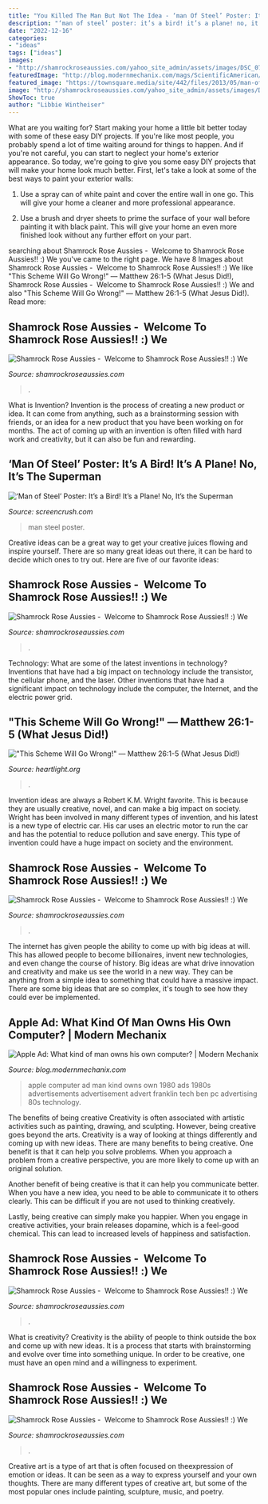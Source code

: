 ```yaml
---
title: "You Killed The Man But Not The Idea - ‘man Of Steel’ Poster: It’s A Bird! It’s A Plane! No, It’s The Superman"
description: "‘man of steel’ poster: it’s a bird! it’s a plane! no, it’s the superman"
date: "2022-12-16"
categories:
- "ideas"
tags: ["ideas"]
images:
- "http://shamrockroseaussies.com/yahoo_site_admin/assets/images/DSC_0756.10500148_std.jpg"
featuredImage: "http://blog.modernmechanix.com/mags/ScientificAmerican/5-1980/apple_what_man.jpg"
featured_image: "https://townsquare.media/site/442/files/2013/05/man-of-steel-poster-henry-cavill.jpg?w=1200&amp;h=0&amp;zc=1&amp;s=0&amp;a=t&amp;q=89"
image: "http://shamrockroseaussies.com/yahoo_site_admin/assets/images/DSC_0576.13110654_std.jpg"
ShowToc: true
author: "Libbie Wintheiser"
---
```



What are you waiting for? Start making your home a little bit better today with some of these easy DIY projects.
If you're like most people, you probably spend a lot of time waiting around for things to happen. And if you're not careful, you can start to neglect your home's exterior appearance. So today, we're going to give you some easy DIY projects that will make your home look much better. First, let's take a look at some of the best ways to paint your exterior walls: 
1. Use a spray can of white paint and cover the entire wall in one go. This will give your home a cleaner and more professional appearance.

2. Use a brush and dryer sheets to prime the surface of your wall before painting it with black paint. This will give your home an even more finished look without any further effort on your part. 


	

		
searching about Shamrock Rose Aussies - ﻿﻿﻿ Welcome to Shamrock Rose Aussies!! :) We you've came to the right page. We have 8 Images about Shamrock Rose Aussies - ﻿﻿﻿ Welcome to Shamrock Rose Aussies!! :) We like &quot;This Scheme Will Go Wrong!&quot; — Matthew 26:1-5 (What Jesus Did!), Shamrock Rose Aussies - ﻿﻿﻿ Welcome to Shamrock Rose Aussies!! :) We and also &quot;This Scheme Will Go Wrong!&quot; — Matthew 26:1-5 (What Jesus Did!). Read more:
		
    
## Shamrock Rose Aussies - ﻿﻿﻿ Welcome To Shamrock Rose Aussies!! :) We

<img loading=lazy src="http://shamrockroseaussies.com/yahoo_site_admin/assets/images/DSC_0289.7601929_std.JPG" onerror="this.onerror=null;this.src='https://tse4.mm.bing.net/th?id=OIP.Sr4DDFMHx1Ys-6NnKNcwfwHaFy&amp;pid=15.1';" alt="Shamrock Rose Aussies - ﻿﻿﻿ Welcome to Shamrock Rose Aussies!! :) We">

_Source: shamrockroseaussies.com_

>. 

	

What is Invention?
Invention is the process of creating a new product or idea. It can come from anything, such as a brainstorming session with friends, or an idea for a new product that you have been working on for months. The act of coming up with an invention is often filled with hard work and creativity, but it can also be fun and rewarding.

    
## ‘Man Of Steel’ Poster: It’s A Bird! It’s A Plane! No, It’s The Superman

<img loading=lazy src="https://townsquare.media/site/442/files/2013/05/man-of-steel-poster-henry-cavill.jpg?w=1200&amp;h=0&amp;zc=1&amp;s=0&amp;a=t&amp;q=89" onerror="this.onerror=null;this.src='https://tse1.mm.bing.net/th?id=OIP.5bybPcOcDEC2K8ShmGDsnQHaK8&amp;pid=15.1';" alt="‘Man of Steel’ Poster: It’s a Bird! It’s a Plane! No, It’s the Superman">

_Source: screencrush.com_

>man steel poster. 

	

Creative ideas can be a great way to get your creative juices flowing and inspire yourself. There are so many great ideas out there, it can be hard to decide which ones to try out. Here are five of our favorite ideas: 

    
## Shamrock Rose Aussies - ﻿﻿﻿ Welcome To Shamrock Rose Aussies!! :) We

<img loading=lazy src="http://shamrockroseaussies.com/yahoo_site_admin/assets/images/DSC_0756.10500148_std.jpg" onerror="this.onerror=null;this.src='https://tse1.mm.bing.net/th?id=OIP.GbFGas-ayDWMUd_9vgedSwHaGO&amp;pid=15.1';" alt="Shamrock Rose Aussies - ﻿﻿﻿ Welcome to Shamrock Rose Aussies!! :) We">

_Source: shamrockroseaussies.com_

>. 

	

Technology: What are some of the latest inventions in technology?
Inventions that have had a big impact on technology include the transistor, the cellular phone, and the laser. Other inventions that have had a significant impact on technology include the computer, the Internet, and the electric power grid.

    
## &quot;This Scheme Will Go Wrong!&quot; — Matthew 26:1-5 (What Jesus Did!)

<img loading=lazy src="https://img.heartlight.org/crop.php?w=1200&amp;h=627&amp;q=95&amp;cf=t&amp;moc=200&amp;th=400&amp;fbcb=93263&amp;f=overlazy/creations/8129.jpg" onerror="this.onerror=null;this.src='https://tse3.mm.bing.net/th?id=OIP.UjWwPUV4W5Qc3mDsX52o_gHaD3&amp;pid=15.1';" alt="&quot;This Scheme Will Go Wrong!&quot; — Matthew 26:1-5 (What Jesus Did!)">

_Source: heartlight.org_

>. 

	

Invention ideas are always a Robert K.M. Wright favorite. This is because they are usually creative, novel, and can make a big impact on society. Wright has been involved in many different types of invention, and his latest is a new type of electric car. His car uses an electric motor to run the car and has the potential to reduce pollution and save energy. This type of invention could have a huge impact on society and the environment.

    
## Shamrock Rose Aussies - ﻿﻿﻿ Welcome To Shamrock Rose Aussies!! :) We

<img loading=lazy src="http://shamrockroseaussies.com/yahoo_site_admin/assets/images/DSC_0576.13110654_std.jpg" onerror="this.onerror=null;this.src='https://tse2.mm.bing.net/th?id=OIP.BLTOL6XPwbDDRtMsusZ51AHaGR&amp;pid=15.1';" alt="Shamrock Rose Aussies - ﻿﻿﻿ Welcome to Shamrock Rose Aussies!! :) We">

_Source: shamrockroseaussies.com_

>. 

	

The internet has given people the ability to come up with big ideas at will. This has allowed people to become billionaires, invent new technologies, and even change the course of history. Big ideas are what drive innovation and creativity and make us see the world in a new way. They can be anything from a simple idea to something that could have a massive impact. There are some big ideas that are so complex, it's tough to see how they could ever be implemented.

    
## Apple Ad: What Kind Of Man Owns His Own Computer? | Modern Mechanix

<img loading=lazy src="http://blog.modernmechanix.com/mags/ScientificAmerican/5-1980/apple_what_man.jpg" onerror="this.onerror=null;this.src='https://tse1.mm.bing.net/th?id=OIP.jZlmagoBUNJwgouKzFH4fAHaKb&amp;pid=15.1';" alt="Apple Ad: What kind of man owns his own computer? | Modern Mechanix">

_Source: blog.modernmechanix.com_

>apple computer ad man kind owns own 1980 ads 1980s advertisements advertisement advert franklin tech ben pc advertising 80s technology. 

	

The benefits of being creative
Creativity is often associated with artistic activities such as painting, drawing, and sculpting. However, being creative goes beyond the arts. Creativity is a way of looking at things differently and coming up with new ideas.
There are many benefits to being creative. One benefit is that it can help you solve problems. When you approach a problem from a creative perspective, you are more likely to come up with an original solution.

Another benefit of being creative is that it can help you communicate better. When you have a new idea, you need to be able to communicate it to others clearly. This can be difficult if you are not used to thinking creatively.

Lastly, being creative can simply make you happier. When you engage in creative activities, your brain releases dopamine, which is a feel-good chemical. This can lead to increased levels of happiness and satisfaction.

    
## Shamrock Rose Aussies - ﻿﻿﻿ Welcome To Shamrock Rose Aussies!! :) We

<img loading=lazy src="http://shamrockroseaussies.com/yahoo_site_admin/assets/images/DSC_0212.114215045_std.jpg" onerror="this.onerror=null;this.src='https://tse1.mm.bing.net/th?id=OIP.P4URlUyjIOC8xNCAxF-BsgHaFR&amp;pid=15.1';" alt="Shamrock Rose Aussies - ﻿﻿﻿ Welcome to Shamrock Rose Aussies!! :) We">

_Source: shamrockroseaussies.com_

>. 

	

What is creativity?
Creativity is the ability of people to think outside the box and come up with new ideas. It is a process that starts with brainstorming and evolve over time into something unique. In order to be creative, one must have an open mind and a willingness to experiment.

    
## Shamrock Rose Aussies - ﻿﻿﻿ Welcome To Shamrock Rose Aussies!! :) We

<img loading=lazy src="http://shamrockroseaussies.com/yahoo_site_admin/assets/images/DSC_0179.167205717_std.JPG" onerror="this.onerror=null;this.src='https://tse3.mm.bing.net/th?id=OIP.WN0VHkzBqgx17FFHAO9S8gHaE-&amp;pid=15.1';" alt="Shamrock Rose Aussies - ﻿﻿﻿ Welcome to Shamrock Rose Aussies!! :) We">

_Source: shamrockroseaussies.com_

>. 

	

Creative art is a type of art that is often focused on theexpression of emotion or ideas. It can be seen as a way to express yourself and your own thoughts. There are many different types of creative art, but some of the most popular ones include painting, sculpture, music, and poetry.

